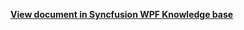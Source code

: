 **[View document in Syncfusion WPF Knowledge base](https://www.syncfusion.com/kb/12329/how-to-show-a-particular-week-in-a-day-view-of-wpf-schedule-sfscheduler)**

